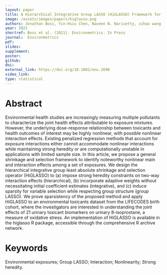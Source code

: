 ```yaml
---
layout: paper
title: A Hierarchical Integrative Group LASSO (HiGLASSO) Framework for Analyzing Environmental Mixtures
image: /assets/images/papers/higlasso.png
authors: Jonathan Boss, Yin-Hsiu Chen, Naveen N. Narisetty, zihao wang, Kelly K. Ferguson, Thomas F. McElrath, John D. Meeker, Bhramar Mukherjee
year: 2021
shortref: Boss et al. (2021). Environmetrics. In Press
journal:  Environmetrics
pdf: 
slides: 
supplement:  
poster: 
github: 
doi: 
external_link: https://doi.org/10.1002/env.2698
video_link: 
type: statistical
---
```


# Abstract

Environmental health studies are increasingly measuring multiple pollutants to characterize the joint health effects attributable to exposure mixtures. However, the underlying dose-response relationship between toxicants and health outcomes of interest may be highly nonlinear, with possible nonlinear interaction effects. Existing penalized regression methods that account for exposure interactions either cannot accommodate nonlinear interactions while maintaining strong heredity or are computationally unstable in applications with limited sample size. In this article, we propose a general shrinkage and selection framework to identify noteworthy nonlinear main and interaction effects among a set of exposures. We design the hierarchical integrative group least absolute shrinkage and selection operator (HiGLASSO) to (a) impose strong heredity constraints on two-way interaction effects (hierarchical), (b) incorporate adaptive weights without necessitating initial coefficient estimates (integrative), and (c) induce sparsity for variable selection while respecting group structure (group LASSO). We prove sparsistency of the proposed method and apply HiGLASSO to an environmental toxicants dataset from the LIFECODES birth cohort, where the investigators are interested in understanding the joint effects of 21 urinary toxicant biomarkers on urinary 8-isoprostane, a measure of oxidative stress. An implementation of HiGLASSO is available in the higlasso R package, accessible through the comprehensive R archive network.


# Keywords

Environmental exposures; Group LASSO; Interaction; Nonlinearity; Strong heredity.